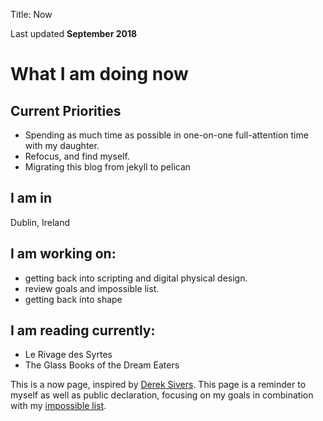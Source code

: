 Title: Now

Last updated **September 2018**

# What I am  doing now

## Current Priorities
- Spending as much time as possible in one-on-one full-attention time with my daughter.
- Refocus, and find myself.
- Migrating this blog from jekyll to pelican

## I am in
Dublin, Ireland

## I am working on:
- getting back into scripting and digital physical design.
- review goals and impossible list.
- getting back into shape

## I am reading currently:
- Le Rivage des Syrtes
- The Glass Books of the Dream Eaters

This is a now page, inspired by [Derek Sivers](http://nownownow.com/about).
This page is a reminder to myself as well as public declaration, focusing on my goals in combination with my [impossible list](impossible-list.html).
